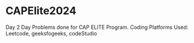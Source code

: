 # CAPElite2024
Day 2 Day Problems done for CAP ELITE Program.
Coding Platforms Used: Leetcode, geeksfogeeks, codeStudio

